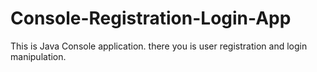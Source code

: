 # Console-Registration-Login-App
This is Java Console application. there you is user registration and login manipulation.  
